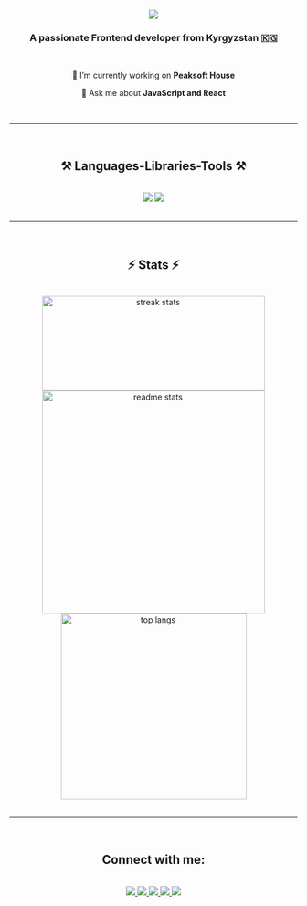 <h1 align="center">
    <img src="https://readme-typing-svg.herokuapp.com/?font=Righteous&size=35&center=true&vCenter=true&width=500&height=70&duration=4000&lines=Hi+There!+👋;+I'm+Alisher!;" />
</h1>

<h3 align="center">A passionate Frontend developer from Kyrgyzstan 🇰🇬</h3>

<br/>

<div align="center">
 
 🔭 I’m currently working on **Peaksoft House**

💬 Ask me about **JavaScript and React**

 </div>

<br/>

<hr/>

<br/>
 
<h2 align="center">⚒️ Languages-Libraries-Tools ⚒️</h2>
<br/>
<div align="center">
    <img src="https://skillicons.dev/icons?i=javascript,typescript,firebase,nextjs,react,bootstrap,mui,html,css,vscode,github,figma,tailwind,git,vite" />
    
   <img src="https://skillicons.dev/icons?i=scss,styledcomponents,redux" />
</div>


<br/>

<hr/>

<br/>

<h2 align="center">⚡ Stats ⚡</h2>
<br>
<div align=center>
  <img width=390 height=166 src="https://github-readme-streak-stats-salesp07.vercel.app/?user=Jumanov07&count_private=true&theme=react&border_radius=10" alt="streak stats"/>
  <img width=390 src="https://github-readme-stats-salesp07.vercel.app/api?username=Jumanov07&count_private=true&show_icons=true&theme=react&rank_icon=github&border_radius=10" alt="readme stats" />
  <br/>
  <img width=325 align="center" src="https://github-readme-stats-salesp07.vercel.app/api/top-langs/?username=Jumanov07&langs_count=8&layout=compact&theme=react&border_radius=10&size_weight=0.5&count_weight=0.5&exclude_repo=github-readme-stats" alt="top langs" />
</div>


<br/>

<hr/>

<br/>


<h2 align="center">Connect with me:</h2>

<br/>

<div align="center"> 
  <a href="mailto:zumanovaliser814@gmail.com">
    <img src="https://img.shields.io/badge/Gmail-333333?style=for-the-badge&logo=gmail&logoColor=red" />
  </a>
  <a href="https://www.linkedin.com/in/jumanov-alisher-635735265/" target="_blank">
    <img src="https://img.shields.io/badge/LinkedIn-0077B5?style=for-the-badge&logo=linkedin&logoColor=white" target="_blank" />
  </a>
  <a href="https://t.me/minimentor" target="_blank">
    <img src="https://img.shields.io/badge/Telegram-26A5E4?style=for-the-badge&logo=telegram&logoColor=white" target="_blank" />
  </a>
  <a href="https://wa.me/996551130187" target="_blank">
    <img src="https://img.shields.io/badge/WhatsApp-25D366?style=for-the-badge&logo=whatsapp&logoColor=white" target="_blank" />
  </a>
  <a href="https://www.instagram.com/jumanov16_/" target="_blank">
    <img src="https://img.shields.io/badge/Instagram-E4405F?style=for-the-badge&logo=instagram&logoColor=white" target="_blank" />
  </a>
</div>



